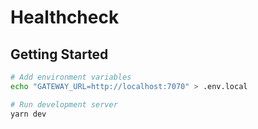 # Healthcheck

## Getting Started

```bash
# Add environment variables
echo "GATEWAY_URL=http://localhost:7070" > .env.local

# Run development server
yarn dev
```
